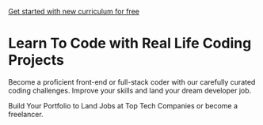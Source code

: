 [Get started with new curriculum for free](https://devchallenges.io/learn)

# Learn To Code with Real Life Coding Projects

Become a proficient front-end or full-stack coder with our carefully curated coding challenges. Improve your skills and land your dream developer job.

Build Your Portfolio to Land Jobs at Top Tech Companies or become a freelancer.
